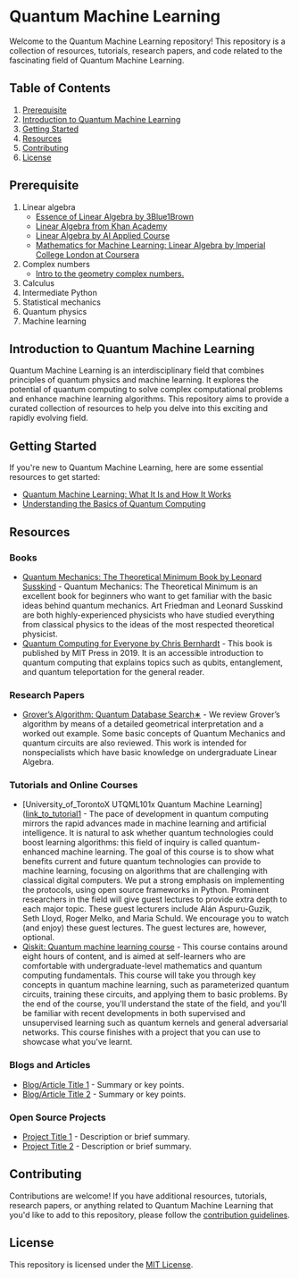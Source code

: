 # Quantum Machine Learning

Welcome to the Quantum Machine Learning repository! This repository is a collection of resources, tutorials, research papers, and code related to the fascinating field of Quantum Machine Learning.
## Table of Contents

1. [Prerequisite](#prerequisite)
2. [Introduction to Quantum Machine Learning](#introduction-to-quantum-machine-learning)
3. [Getting Started](#getting-started)
4. [Resources](#resources)
5. [Contributing](#contributing)
6. [License](#license)


## Prerequisite 

1. Linear algebra
    - [Essence of Linear Algebra by 3Blue1Brown](https://www.youtube.com/playlist?list=PLZHQObOWTQDPD3MizzM2xVFitgF8hE_ab)
    - [Linear Algebra from Khan Academy](https://www.khanacademy.org/math/linear-algebra)
    - [Linear Algebra by AI Applied Course](https://www.appliedaicourse.com/lecture/11/applied-machine-learning-online-course/2829/why-learn-it/0/free-videos)
    - [Mathematics for Machine Learning: Linear Algebra by Imperial College London at Coursera](https://www.coursera.org/learn/linear-algebra-machine-learning)
2. Complex numbers
    - [Intro to the geometry complex numbers.](https://www.youtube.com/watch?v=5PcpBw5Hbwo)
4. Calculus
5. Intermediate Python
6. Statistical mechanics
7. Quantum physics
8. Machine learning



## Introduction to Quantum Machine Learning

Quantum Machine Learning is an interdisciplinary field that combines principles of quantum physics and machine learning. It explores the potential of quantum computing to solve complex computational problems and enhance machine learning algorithms. This repository aims to provide a curated collection of resources to help you delve into this exciting and rapidly evolving field.

## Getting Started

If you're new to Quantum Machine Learning, here are some essential resources to get started:

- [Quantum Machine Learning: What It Is and How It Works](link_to_intro_article)
- [Understanding the Basics of Quantum Computing](link_to_quantum_computing_intro)

## Resources

### Books
- [Quantum Mechanics: The Theoretical Minimum Book by Leonard Susskind](/books/QuaMecTheTheMin.pdf) - Quantum Mechanics: The Theoretical Minimum is an excellent book for beginners who want to get familiar with the basic ideas behind quantum mechanics. Art Friedman and Leonard Susskind are both highly-experienced physicists who have studied everything from classical physics to the ideas of the most respected theoretical physicist.
- [ Quantum Computing for Everyone by Chris Bernhardt](/books/Quantum_Computing_for_Everyone.pdf) - This book is published by MIT Press in 2019. It is an accessible introduction to quantum computing that explains topics such as qubits, entanglement, and quantum teleportation for the general reader.


### Research Papers
- [Grover’s Algorithm: Quantum Database Search∗](research_paper/GroverAlgorithm_QuantumDatabaseSearch.pdf) - We review Grover’s algorithm by means of a detailed geometrical interpretation and a worked out example. Some basic concepts of Quantum Mechanics and quantum circuits are also reviewed. This work is intended for nonspecialists which have basic knowledge on undergraduate Linear Algebra.

### Tutorials and Online Courses
- [University_of_TorontoX UTQML101x Quantum Machine Learning]([link_to_tutorial1](https://learning.edx.org/course/course-v1:University_of_TorontoX+UTQML101x+2T2019/home) - The pace of development in quantum computing mirrors the rapid advances made in machine learning and artificial intelligence. It is natural to ask whether quantum technologies could boost learning algorithms: this field of inquiry is called quantum-enhanced machine learning. The goal of this course is to show what benefits current and future quantum technologies can provide to machine learning, focusing on algorithms that are challenging with classical digital computers. We put a strong emphasis on implementing the protocols, using open source frameworks in Python. Prominent researchers in the field will give guest lectures to provide extra depth to each major topic. These guest lecturers include Alán Aspuru-Guzik, Seth Lloyd, Roger Melko, and Maria Schuld. We encourage you to watch (and enjoy) these guest lectures. The guest lectures are, however, optional.
- [Qiskit: Quantum machine learning course](https://qiskit.org/learn/course/machine-learning-course) - This course contains around eight hours of content, and is aimed at self-learners who are comfortable with undergraduate-level mathematics and quantum computing fundamentals. This course will take you through key concepts in quantum machine learning, such as parameterized quantum circuits, training these circuits, and applying them to basic problems. By the end of the course, you'll understand the state of the field, and you'll be familiar with recent developments in both supervised and unsupervised learning such as quantum kernels and general adversarial networks. This course finishes with a project that you can use to showcase what you've learnt.


### Blogs and Articles
- [Blog/Article Title 1](link_to_blog1) - Summary or key points.
- [Blog/Article Title 2](link_to_blog2) - Summary or key points.

### Open Source Projects
- [Project Title 1](link_to_project1) - Description or brief summary.
- [Project Title 2](link_to_project2) - Description or brief summary.

## Contributing

Contributions are welcome! If you have additional resources, tutorials, research papers, or anything related to Quantum Machine Learning that you'd like to add to this repository, please follow the [contribution guidelines](CONTRIBUTING.md).

## License

This repository is licensed under the [MIT License](LICENSE).
